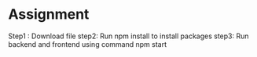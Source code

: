 # Assignment

Step1 : Download file
step2: Run npm install to install packages
step3: Run backend and frontend using command npm start
